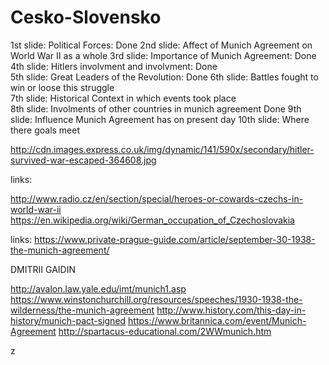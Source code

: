 # Cesko-Slovensko

1st slide: Political Forces: Done
2nd slide: Affect of Munich Agreement on World War II as a whole 
3rd slide: Importance of Munich Agreement: Done
4th slide: Hitlers involvment and involvment: Done    
5th slide: Great Leaders of the Revolution: Done
6th slide: Battles fought to win or loose this struggle  
7th slide: Historical Context in which events took place   
8th slide: Involments of other countries in munich agreement  Done
9th slide: Influence Munich Agreement has on present day 
10th slide: Where there goals meet 


http://cdn.images.express.co.uk/img/dynamic/141/590x/secondary/hitler-survived-war-escaped-364608.jpg

links:

http://www.radio.cz/en/section/special/heroes-or-cowards-czechs-in-world-war-ii
https://en.wikipedia.org/wiki/German_occupation_of_Czechoslovakia


links:
https://www.private-prague-guide.com/article/september-30-1938-the-munich-agreement/

DMITRII GAIDIN

http://avalon.law.yale.edu/imt/munich1.asp
https://www.winstonchurchill.org/resources/speeches/1930-1938-the-wilderness/the-munich-agreement
http://www.history.com/this-day-in-history/munich-pact-signed
https://www.britannica.com/event/Munich-Agreement
http://spartacus-educational.com/2WWmunich.htm

z

